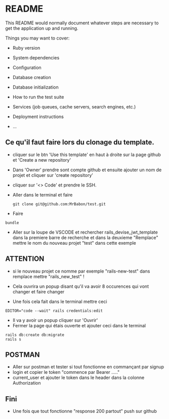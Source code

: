 # README

This README would normally document whatever steps are necessary to get the
application up and running.

Things you may want to cover:

* Ruby version

* System dependencies

* Configuration

* Database creation

* Database initialization

* How to run the test suite

* Services (job queues, cache servers, search engines, etc.)

* Deployment instructions

* ...

## Ce qu'il faut faire lors du clonage du template.
* cliquer sur le btn 'Use this template' en haut à droite sur la page github et 'Create a new repository'
* Dans 'Owner' prendre sont compte github et ensuite ajouter un nom de projet et cliquer sur 'create repository'
* cliquer sur '<> Code' et prendre le SSH.

* Aller dans le terminal et faire
  ```Terminal
  git clone git@github.com:MrBabon/test.git
  ```
* Faire
``` Terminal
bundle
```
* Aller sur la loupe de VSCODE et rechercher rails_devise_jwt_template dans la premiere barre de recherche et dans la deuxieme "Remplace" mettre le nom du nouveau projet "test" dans cette exemple
## ATTENTION
* si le nouveau projet ce nomme par exemple "rails-new-test" dans remplace mettre "rails_new_test" !
* Cela ouvrira un popup disant qu'il va avoir 8 occurences qui vont changer et faire changer

* Une fois cela fait dans le terminal mettre ceci
```Terminal
EDITOR="code --wait" rails credentials:edit
```
* Il va y avoir un popup cliquer sur 'Ouvrir'
* Fermer la page qui étais ouverte et ajouter ceci dans le terminal
``` Terminal
rails db:create db:migrate
rails s
```
## POSTMAN

* Aller sur postman et tester si tout fonctionne en commançant par signup
* login et copier le token "commence par Bearer ....."
* current_user et ajouter le token dans le header dans la colonne Authorization

## Fini 

* Une fois que tout fonctionne "response 200 partout" push sur github
  
